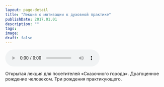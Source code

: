 ```yaml
---
layout: page-detail
title: "Лекция о мотивации к духовной практике"
publishDate: 2017.01.01
description: ""
tags:
image:
draft: false
---
```


<audio title="2017.01.01 - Лекция о мотивации к духовной практике.mp3" src="https://filer-api.advayta.org/v1.0/public/files/75390" controls=""></audio>

 Открытая лекция для посетителей «Сказочного города». Драгоценное рождение человеком. Три рождения практикующего. 

  
